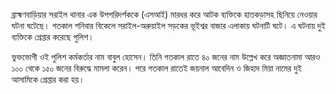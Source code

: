 ব্রাহ্মণবাড়িয়ার সরাইল থানার এক উপপরিদর্শককে (এসআই) মারধর করে আটক ব্যক্তিকে হাতকড়াসহ ছিনিয়ে নেওয়ার ঘটনা ঘটেছে। গতকাল শনিবার বিকেলে সরাইল-অরুয়াইল সড়কের ভূইশ্বর বাজার এলাকায় ঘটনাটি ঘটে। এ ঘটনায় দুই ব্যক্তিকে গ্রেপ্তার করেছে পুলিশ।

ভুক্তভোগী ওই পুলিশ কর্মকর্তার নাম বাবুল হোসেন। তিনি গতকাল রাতে ৪০ জনের নাম উল্লেখ করে অজ্ঞাতনামা আরও ১০০ থেকে ১৫০ জনের বিরুদ্ধে মামলা করেন। পরে গতকাল রাতেই জয়নাল আবেদিন ও জিহাদ মিয়া নামের দুই আসামিকে গ্রেপ্তার করা হয়।
